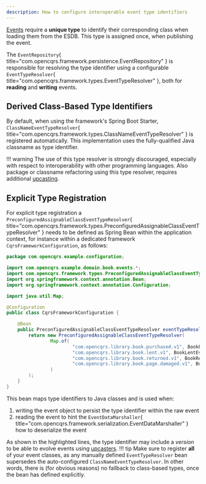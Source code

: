 ```yaml
---
description: How to configure interoperable event type identifiers
---
```


[Events](../events/) require a __unique type__ to identify their corresponding
class when loading them from the ESDB. This type is assigned once, when publishing the event.

The `EventRepository`{ title="com.opencqrs.framework.persistence.EventRepository" } is responsible for
resolving the type identifier using a configurable `EventTypeResolver`{ title="com.opencqrs.framework.types.EventTypeResolver" },
both for __reading__ and __writing__ events.

## Derived Class-Based Type Identifiers

By default, when using the framework's Spring Boot Starter, `ClassNameEventTypeResolver`{ title="com.opencqrs.framework.types.ClassNameEventTypeResolver" } is registered
automatically. This implementation uses the fully-qualified Java classname as type identifier.

!!! warning
    The use of this type resolver is strongly discouraged, especially with respect to
    interoperability with other programming languages. Also package or classname refactoring using
    this type resolver, requires additional [upcasting](../../concepts/upcasting/).

## Explicit Type Registration

For explicit type registration a `PreconfiguredAssignableClassEventTypeResolver`{ title="com.opencqrs.framework.types.PreconfiguredAssignableClassEventTypeResolver" }
needs to be defined as Spring Bean within the application context, for instance within a dedicated 
framework `CqrsFrameworkConfiguration`, as follows:
```java hl_lines="17-20"
package com.opencqrs.example.configuration;

import com.opencqrs.example.domain.book.events.*;
import com.opencqrs.framework.types.PreconfiguredAssignableClassEventTypeResolver;
import org.springframework.context.annotation.Bean;
import org.springframework.context.annotation.Configuration;

import java.util.Map;

@Configuration
public class CqrsFrameworkConfiguration {

    @Bean
    public PreconfiguredAssignableClassEventTypeResolver eventTypeResolver() {
        return new PreconfiguredAssignableClassEventTypeResolver(
                Map.of(
                        "com.opencqrs.library.book.purchased.v1", BookPurchasedEvent.class,
                        "com.opencqrs.library.book.lent.v1", BookLentEvent.class,
                        "com.opencqrs.library.book.returned.v1", BookReturnedEvent.class,
                        "com.opencqrs.library.book.page.damaged.v1", BookPageDamagedEvent.class
                )
        );
    }
}
```
This bean maps type identifiers to Java classes and is used when:

1. writing the event object to persist the type identifier within the raw event
2. reading the event to hint the `EventDataMarshaller`{ title="com.opencqrs.framework.serialization.EventDataMarshaller" } how to deserialize the event

As shown in the highlighted lines, the type identifier may include a _version_ to be able
to evolve events using [upcasters](../../concepts/upcasting/index.md).
!!! tip
    Make sure to register __all__ of your event classes, as any manually defined
    `EventTypeResolver` bean supersedes the auto-configured `ClassNameEventTypeResolver`.
    In other words, there is (for obvious reasons) no fallback to class-based types,
    once the bean has defined explicitly.
